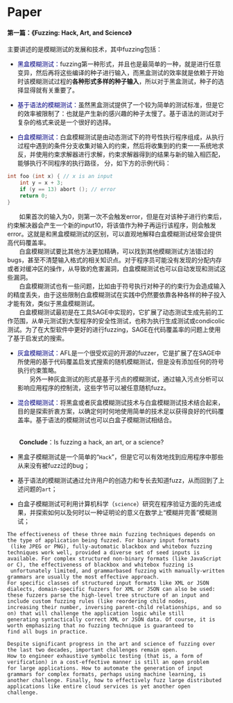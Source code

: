 # Paper
#### 第一篇：《Fuzzing: Hack, Art, and Science》

  主要讲述的是模糊测试的发展和技术，其中fuzzing包括：
  
- <font color = "navy">黑盒模糊测试：</font>fuzzing第一种形式，并且也是最简单的一种，就是进行任意变异，然后再将这些编译的种子进行输入，而黑盒测试的效率就是依赖于开始时该模糊测试过程的**各种形式多样的种子输入**，所以对于黑盒测试，种子的选择显得就有关重要了。
  
- <font color = "navy">基于语法的模糊测试：</font>虽然黑盒测试提供了一个较为简单的测试标准，但是它的效率被限制了：也就是产生新的感兴趣的种子太慢了。基于语法的测试对于复杂的格式来说是一个很好的选择。
  
- <font color = "navy">白盒模糊测试：</font>白盒模糊测试是由动态测试下的符号性执行程序组成，从执行过程中遇到的条件分支收集对输入的约束，然后将收集到的约束一一系统地求反，并使用约束求解器进行求解，约束求解器得到的结果与新的输入相匹配，能够执行不同程序的执行路径，
分，如下方的示例代码：

```C 
int foo (int x) { // x is an input
    int y = x + 3;
    if (y == 13) abort (); // error
    return 0;
}
```
&nbsp;&nbsp;&nbsp;&nbsp;&nbsp;&nbsp;&nbsp;如果首次的输入为0，则第一次不会触发error，但是在对该种子进行约束后，约束解决器会产生一个新的input10，将该值作为种子再运行该程序，则会触发error。这就是和黑盒模糊测试的区别，可以直观地解释白盒模糊测试经常会提供高代码覆盖率。
<br>&nbsp;&nbsp;&nbsp;&nbsp;&nbsp;&nbsp;&nbsp;白盒模糊测试要比其他方法更加精确，可以找到其他模糊测试方法错过的bugs，甚至不清楚输入格式的相关知识点。对于程序员可能没有发现的分配内存或者对缓冲区的操作，从导致的危害漏洞，白盒模糊测试也可以自动发现和测试这些漏洞。
<br>&nbsp;&nbsp;&nbsp;&nbsp;&nbsp;&nbsp;&nbsp;白盒模糊测试也有一些问题，比如由于符号执行对种子的约束行为会造成输入的精度丢失，由于这些限制白盒模糊测试在实践中仍然要依靠各种各样的种子投入才能有效，类似于黑盒模糊测试。
<br>&nbsp;&nbsp;&nbsp;&nbsp;&nbsp;&nbsp;&nbsp;白盒模糊测试最初是在工具SAGE中实现的，它扩展了动态测试生成先前的工作范围，从单元测试到大型程序的安全性测试，也称为执行生成测试或condicolic测试。为了在大型软件中更好的进行fuzzing，SAGE在代码覆盖率的问题上使用了基于启发式的搜索。

- <font color = "navy">灰盒模糊测试：</font>AFL是一个很受欢迎的开源的fuzzer，它是扩展了在SAGE中所使用的基于代码覆盖启发式搜索的随机模糊测试，但是没有添加任何的符号执行约束策略。
<br>&nbsp;&nbsp;&nbsp;&nbsp;&nbsp;&nbsp;&nbsp;另外一种灰盒测试的形式是基于污点的模糊测试，通过输入污点分析可以影响应用程序的控制流，这些字节可以被任意随机fuzz。

- <font color = "navy">混合模糊测试：</font>将黑盒或者灰盒模糊测试技术与白盒模糊测试技术结合起来，目的是探索折衷方案，以确定何时何地使用简单的技术足以获得良好的代码覆盖率。基于语法的模糊测试也可以白盒子模糊测试相结合。


<br>&nbsp;&nbsp;&nbsp;&nbsp;&nbsp;&nbsp;&nbsp;**Conclude**：Is fuzzing a hack, an art, or a science?
- 黑盒子模糊测试是一个简单的“`Hack`”，但是它可以有效地找到应用程序中那些从来没有被fuzz过的bug；

- 基于语法的模糊测试通过允许用户的创造力和专长去知道fuzz，从而回到了上述问题的`art`；

- 白盒子模糊测试可利用计算机科学（`science`）研究在程序验证方面的先进成果，并探索如何以及何时以一种证明论的意义在数学上“模糊并完善”模糊测试；


```
The effectiveness of these three main fuzzing techniques depends on the type of application being fuzzed. For binary input formats
 (like JPEG or PNG), fully-automatic blackbox and whitebox fuzzing techniques work well, provided a diverse set of seed inputs is 
available. For complex structured non-binary formats (like JavaScript or C), the effectiveness of blackbox and whitebox fuzzing is
 unfortunately limited, and grammarbased fuzzing with manually-written grammars are usually the most effective approach. 
For specific classes of structured input formats like XML or JSON dialects, domain-specific fuzzers for XML or JSON can also be used: 
these fuzzers parse the high-level tree structure of an input and include custom fuzzing rules (like reordering child nodes, 
increasing their number, inversing parent-child relationships, and so on) that will challenge the application logic while still 
generating syntactically correct XML or JSON data. Of course, it is worth emphasizing that no fuzzing technique is guaranteed to 
find all bugs in practice.

Despite significant progress in the art and science of fuzzing over the last two decades, important challenges remain open. 
How to engineer exhaustive symbolic testing (that is, a form of verification) in a cost-effective manner is still an open problem 
for large applications. How to automate the generation of input grammars for complex formats, perhaps using machine learning, is 
another challenge. Finally, how to effectively fuzz large distributed applications like entire cloud services is yet another open 
challenge.
```
